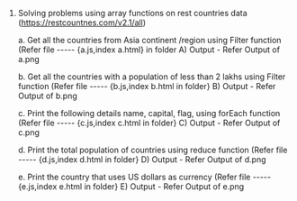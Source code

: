 1. Solving problems using array functions on rest countries data 
 (https://restcountnes.com/v2.1/all)

    a. Get all the countries from Asia continent /region using Filter function 
         (Refer file ----- {a.js,index a.html} in folder A)
         Output - Refer Output of a.png

    b. Get all the countries with a population of less than 2 lakhs using Filter function
         (Refer file ----- {b.js,index b.html in folder} B)
         Output - Refer Output of b.png

    c. Print the following details name, capital, flag, using forEach function 
         (Refer file ----- {c.js,index c.html in folder} C)
         Output - Refer Output of c.png
    
    d. Print the total population of countries using reduce function
         (Refer file ----- {d.js,index d.html in folder} D)
         Output - Refer Output of d.png

    e. Print the country that uses US dollars as currency
         (Refer file ----- {e.js,index e.html in folder} E)
         Output - Refer Output of e.png


    
